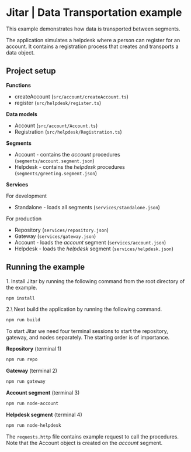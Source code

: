 
# Jitar | Data Transportation example

This example demonstrates how data is transported between segments.

The application simulates a helpdesk where a person can register for an account.
It contains a registration process that creates and transports a data object.

## Project setup

**Functions**

* createAccount (`src/account/createAccount.ts`)
* register (`src/helpdesk/register.ts`)

**Data models**

* Account (`src/account/Account.ts`)
* Registration (`src/helpdesk/Registration.ts`)

**Segments**

* Account - contains the *account* procedures (`segments/account.segment.json`)
* Helpdesk - contains the *helpdesk* procedures (`segments/greeting.segment.json`)

**Services**

For development

* Standalone - loads all segments (`services/standalone.json`)

For production

* Repository (`services/repository.json`)
* Gateway (`services/gateway.json`)
* Account - loads the *account* segment (`services/account.json`)
* Helpdesk - loads the *helpdesk* segment (`services/helpdesk.json`)

## Running the example

1\. Install Jitar by running the following command from the root directory of the example.

```bash
npm install
```

2.\ Next build the application by running the following command.

```bash
npm run build
```

To start Jitar we need four terminal sessions to start the repository, gateway, and nodes separately. The starting order is of importance.

**Repository** (terminal 1)

```bash
npm run repo
```

**Gateway** (terminal 2)

```bash
npm run gateway
```

**Account segment** (terminal 3)

```bash
npm run node-account
```

**Helpdesk segment** (terminal 4)

```bash
npm run node-helpdesk
```

The ``requests.http`` file contains example request to call the procedures. Note that the Account object is created on the *account* segment.
